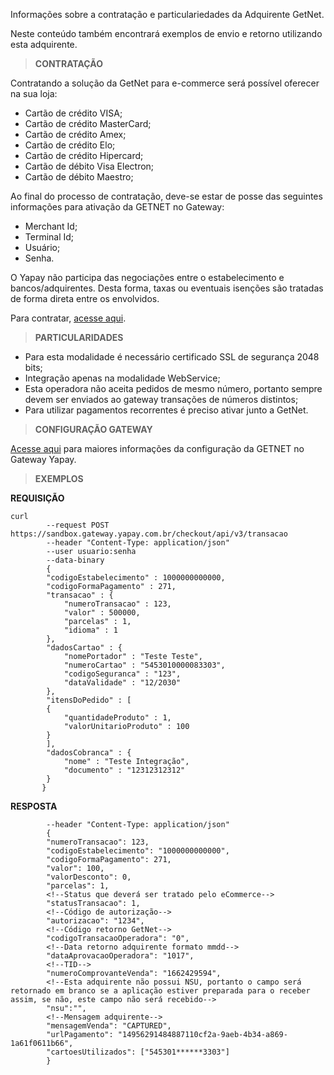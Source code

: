 Informações sobre a contratação e particulariedades da Adquirente GetNet.

Neste conteúdo também encontrará exemplos de envio e retorno utilizando esta adquirente.

> **CONTRATAÇÃO**

Contratando a solução da GetNet para e-commerce será possível oferecer na sua loja:

* Cartão de crédito VISA;
* Cartão de crédito MasterCard;
* Cartão de crédito Amex;
* Cartão de crédito Elo;
* Cartão de crédito Hipercard;
* Cartão de débito Visa Electron;
* Cartão de débito Maestro;

Ao final do processo de contratação, deve-se estar de posse das seguintes informações para ativação da GETNET no Gateway:

* Merchant Id;
* Terminal Id;
* Usuário;
* Senha.

O Yapay não participa das negociações entre o estabelecimento e bancos/adquirentes. Desta forma, taxas ou eventuais isenções são tratadas de forma direta entre os envolvidos.

Para contratar, [acesse aqui](https://site.getnet.com.br/ecommerce/).

> **PARTICULARIDADES**

* Para esta modalidade é necessário certificado SSL de segurança 2048 bits;
* Integração apenas na modalidade WebService;
* Esta operadora não aceita pedidos de mesmo número, portanto sempre devem ser enviados ao gateway transações de números distintos;
* Para utilizar pagamentos recorrentes é preciso ativar junto a GetNet.

> **CONFIGURAÇÃO GATEWAY**

[Acesse aqui](https://atendimento.yapay.com.br/hc/pt-br/articles/360005036094-Cart%C3%A3o-de-Cr%C3%A9dito-Getnet) para maiores informações da configuração da GETNET no Gateway Yapay.

> **EXEMPLOS**

**REQUISIÇÃO**

```curl
curl
        --request POST https://sandbox.gateway.yapay.com.br/checkout/api/v3/transacao
        --header "Content-Type: application/json"
        --user usuario:senha
        --data-binary
        {
        "codigoEstabelecimento" : 1000000000000,
        "codigoFormaPagamento" : 271,
        "transacao" : {
            "numeroTransacao" : 123,
            "valor" : 500000,
            "parcelas" : 1,
            "idioma" : 1
        },
        "dadosCartao" : {
            "nomePortador" : "Teste Teste",
            "numeroCartao" : "5453010000083303",
            "codigoSeguranca" : "123",
            "dataValidade" : "12/2030"
        },
        "itensDoPedido" : [
        {
            "quantidadeProduto" : 1,
            "valorUnitarioProduto" : 100
        }
        ],
        "dadosCobranca" : {
            "nome" : "Teste Integração",
            "documento" : "12312312312"
        }
       }
```

**RESPOSTA**

```curl
        --header "Content-Type: application/json"
        {
        "numeroTransacao": 123,
        "codigoEstabelecimento": "1000000000000",
        "codigoFormaPagamento": 271,
        "valor": 100,
        "valorDesconto": 0,
        "parcelas": 1,
        <!--Status que deverá ser tratado pelo eCommerce-->
        "statusTransacao": 1,
        <!--Código de autorização-->
        "autorizacao": "1234",
        <!--Código retorno GetNet-->
        "codigoTransacaoOperadora": "0",
        <!--Data retorno adquirente formato mmdd-->
        "dataAprovacaoOperadora": "1017",
        <!--TID-->
        "numeroComprovanteVenda": "1662429594",
        <!--Esta adquirente não possui NSU, portanto o campo será retornado em branco se a aplicação estiver preparada para o receber assim, se não, este campo não será recebido-->
        "nsu":"",
        <!--Mensagem adquirente-->
        "mensagemVenda": "CAPTURED",
        "urlPagamento": "14956291484887110cf2a-9aeb-4b34-a869-1a61f0611b66",
        "cartoesUtilizados": ["545301******3303"]
        }
```
